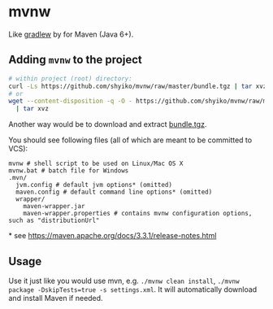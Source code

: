 # mvnw

Like [gradlew](http://www.gradle.org/docs/current/userguide/gradle_wrapper.html) by for Maven (Java 6+).

## Adding `mvnw` to the project

```sh
# within project (root) directory:
curl -Ls https://github.com/shyiko/mvnw/raw/master/bundle.tgz | tar xvz
# or
wget --content-disposition -q -O - https://github.com/shyiko/mvnw/raw/master/bundle.tgz \
  | tar xvz
```

Another way would be to download and extract [bundle.tgz](https://github.com/shyiko/mvnw/raw/master/bundle.tgz).

You should see following files (all of which are meant to be committed to VCS):

    mvnw # shell script to be used on Linux/Mac OS X
    mvnw.bat # batch file for Windows
    .mvn/
      jvm.config # default jvm options* (omitted)
      maven.config # default command line options* (omitted)
      wrapper/
        maven-wrapper.jar
        maven-wrapper.properties # contains mvnw configuration options, such as "distributionUrl"

\* see https://maven.apache.org/docs/3.3.1/release-notes.html

## Usage

Use it just like you would use mvn, e.g. `./mvnw clean install`, `./mvnw package -DskipTests=true -s settings.xml`.
It will automatically download and install Maven if needed.

